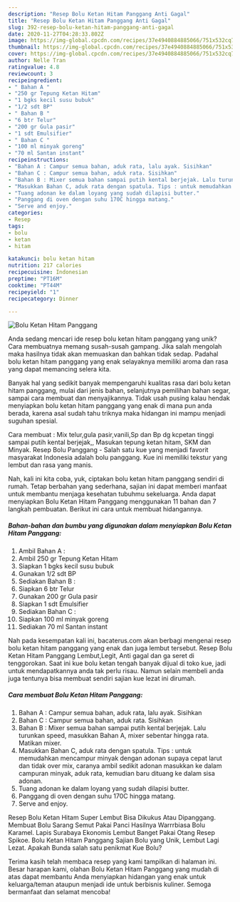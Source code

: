 ```yaml
---
description: "Resep Bolu Ketan Hitam Panggang Anti Gagal"
title: "Resep Bolu Ketan Hitam Panggang Anti Gagal"
slug: 392-resep-bolu-ketan-hitam-panggang-anti-gagal
date: 2020-11-27T04:28:33.802Z
image: https://img-global.cpcdn.com/recipes/37e4940884885066/751x532cq70/bolu-ketan-hitam-panggang-foto-resep-utama.jpg
thumbnail: https://img-global.cpcdn.com/recipes/37e4940884885066/751x532cq70/bolu-ketan-hitam-panggang-foto-resep-utama.jpg
cover: https://img-global.cpcdn.com/recipes/37e4940884885066/751x532cq70/bolu-ketan-hitam-panggang-foto-resep-utama.jpg
author: Nelle Tran
ratingvalue: 4.8
reviewcount: 3
recipeingredient:
- " Bahan A "
- "250 gr Tepung Ketan Hitam"
- "1 bgks kecil susu bubuk"
- "1/2 sdt BP"
- " Bahan B "
- "6 btr Telur"
- "200 gr Gula pasir"
- "1 sdt Emulsifier"
- " Bahan C "
- "100 ml minyak goreng"
- "70 ml Santan instant"
recipeinstructions:
- "Bahan A : Campur semua bahan, aduk rata, lalu ayak. Sisihkan"
- "Bahan C : Campur semua bahan, aduk rata. Sisihkan"
- "Bahan B : Mixer semua bahan sampai putih kental berjejak. Lalu turunkan speed, masukkan Bahan A, mixer sebentar hingga rata. Matikan mixer."
- "Masukkan Bahan C, aduk rata dengan spatula. Tips : untuk memudahkan mencampur minyak dengan adonan supaya cepat larut dan tidak over mix, caranya ambil sedikit adonan masukkan ke dalam campuran minyak, aduk rata, kemudian baru dituang ke dalam sisa adonan."
- "Tuang adonan ke dalam loyang yang sudah dilapisi butter."
- "Panggang di oven dengan suhu 170C hingga matang."
- "Serve and enjoy."
categories:
- Resep
tags:
- bolu
- ketan
- hitam

katakunci: bolu ketan hitam 
nutrition: 217 calories
recipecuisine: Indonesian
preptime: "PT16M"
cooktime: "PT44M"
recipeyield: "1"
recipecategory: Dinner

---
```



![Bolu Ketan Hitam Panggang](https://img-global.cpcdn.com/recipes/37e4940884885066/751x532cq70/bolu-ketan-hitam-panggang-foto-resep-utama.jpg)

Anda sedang mencari ide resep bolu ketan hitam panggang yang unik? Cara membuatnya memang susah-susah gampang. Jika salah mengolah maka hasilnya tidak akan memuaskan dan bahkan tidak sedap. Padahal bolu ketan hitam panggang yang enak selayaknya memiliki aroma dan rasa yang dapat memancing selera kita.

Banyak hal yang sedikit banyak mempengaruhi kualitas rasa dari bolu ketan hitam panggang, mulai dari jenis bahan, selanjutnya pemilihan bahan segar, sampai cara membuat dan menyajikannya. Tidak usah pusing kalau hendak menyiapkan bolu ketan hitam panggang yang enak di mana pun anda berada, karena asal sudah tahu triknya maka hidangan ini mampu menjadi suguhan spesial.

Cara membuat : Mix telur,gula pasir,vanili,Sp dan Bp dg kcpetan tinggi sampai putih kental berjejak,, Masukan tepung ketan hitam, SKM dan Minyak. Resep Bolu Panggang - Salah satu kue yang menjadi favorit masyarakat Indonesia adalah bolu panggang. Kue ini memiliki tekstur yang lembut dan rasa yang manis.


Nah, kali ini kita coba, yuk, ciptakan bolu ketan hitam panggang sendiri di rumah. Tetap berbahan yang sederhana, sajian ini dapat memberi manfaat untuk membantu menjaga kesehatan tubuhmu sekeluarga. Anda dapat menyiapkan Bolu Ketan Hitam Panggang menggunakan 11 bahan dan 7 langkah pembuatan. Berikut ini cara untuk membuat hidangannya.

<!--inarticleads1-->

##### Bahan-bahan dan bumbu yang digunakan dalam menyiapkan Bolu Ketan Hitam Panggang:

1. Ambil  Bahan A :
1. Ambil 250 gr Tepung Ketan Hitam
1. Siapkan 1 bgks kecil susu bubuk
1. Gunakan 1/2 sdt BP
1. Sediakan  Bahan B :
1. Siapkan 6 btr Telur
1. Gunakan 200 gr Gula pasir
1. Siapkan 1 sdt Emulsifier
1. Sediakan  Bahan C :
1. Siapkan 100 ml minyak goreng
1. Sediakan 70 ml Santan instant


Nah pada kesempatan kali ini, bacaterus.com akan berbagi mengenai resep bolu ketan hitam panggang yang enak dan juga lembut tersebut. Resep Bolu Ketan Hitam Panggang Lembut,Legit, Anti gagal dan ga seret di tenggorokan. Saat ini kue bolu ketan tengah banyak dijual di toko kue, jadi untuk mendapatkannya anda tak perlu risau. Namun selain membeli anda juga tentunya bisa membuat sendiri sajian kue lezat ini dirumah. 

<!--inarticleads2-->

##### Cara membuat Bolu Ketan Hitam Panggang:

1. Bahan A : Campur semua bahan, aduk rata, lalu ayak. Sisihkan
1. Bahan C : Campur semua bahan, aduk rata. Sisihkan
1. Bahan B : Mixer semua bahan sampai putih kental berjejak. Lalu turunkan speed, masukkan Bahan A, mixer sebentar hingga rata. Matikan mixer.
1. Masukkan Bahan C, aduk rata dengan spatula. Tips : untuk memudahkan mencampur minyak dengan adonan supaya cepat larut dan tidak over mix, caranya ambil sedikit adonan masukkan ke dalam campuran minyak, aduk rata, kemudian baru dituang ke dalam sisa adonan.
1. Tuang adonan ke dalam loyang yang sudah dilapisi butter.
1. Panggang di oven dengan suhu 170C hingga matang.
1. Serve and enjoy.


Resep Bolu Ketan Hitam Super Lembut Bisa Dikukus Atau Dipanggang. Membuat Bolu Sarang Semut Pakai Panci Hasilnya Warrrbiasa Bolu Karamel. Lapis Surabaya Ekonomis Lembut Banget Pakai Otang Resep Spikoe. Bolu Ketan Hitam Panggang Sajian Bolu yang Unik, Lembut Lagi Lezat. Apakah Bunda salah satu penikmat Kue Bolu? 

Terima kasih telah membaca resep yang kami tampilkan di halaman ini. Besar harapan kami, olahan Bolu Ketan Hitam Panggang yang mudah di atas dapat membantu Anda menyiapkan hidangan yang enak untuk keluarga/teman ataupun menjadi ide untuk berbisnis kuliner. Semoga bermanfaat dan selamat mencoba!
